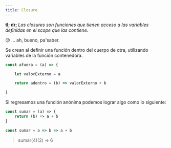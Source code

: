 ```yaml
---
title: Closure
---
```


<b>tl; dr; </b> <i> Las closures son funciones que tienen acceso a las variables definidas en el scope que las contiene. </i>

😕 ... ah, bueno, pa'saber.

Se crean al definir una función dentro del cuerpo de otra, utilizando variables de la función contenedora.

```javascript
const afuera = (a) => {

	let valorExterno = a

	return adentro = (b) => valorExterno + b

}
```

Si regresamos una función anónima podemos lograr algo como lo siguiente:

```javascript
const sumar = (a) => {
	return (b) => a + b
}

const sumar = a => b => a + b
```

> sumar(4)(2) => 6 
